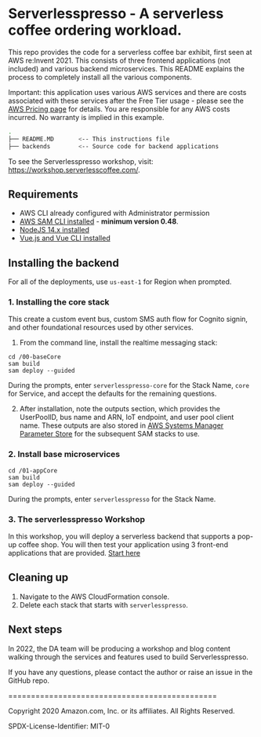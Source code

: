 # Serverlesspresso - A serverless coffee ordering workload.

This repo provides the code for a serverless coffee bar exhibit, first seen at AWS re:Invent 2021. This consists of three frontend applications (not included) and various backend microservices. This README explains the  process to completely install all the various components.

Important: this application uses various AWS services and there are costs associated with these services after the Free Tier usage - please see the [AWS Pricing page](https://aws.amazon.com/pricing/) for details. You are responsible for any AWS costs incurred. No warranty is implied in this example.

```bash
.
├── README.MD       <-- This instructions file
├── backends        <-- Source code for backend applications
```

To see the Serverlesspresso workshop, visit: https://workshop.serverlesscoffee.com/.

## Requirements

* AWS CLI already configured with Administrator permission
* [AWS SAM CLI installed](https://docs.aws.amazon.com/serverless-application-model/latest/developerguide/serverless-sam-cli-install.html) - **minimum version 0.48**.
* [NodeJS 14.x installed](https://nodejs.org/en/download/)
* [Vue.js and Vue CLI installed](https://vuejs.org/v2/guide/installation.html)

## Installing the backend

For all of the deployments, use `us-east-1` for Region when prompted.

### 1. Installing the core stack

This create a custom event bus, custom SMS auth flow for Cognito signin, and other foundational resources used by other services.

1. From the command line, install the realtime messaging stack:
```
cd /00-baseCore
sam build
sam deploy --guided
```
During the prompts, enter `serverlesspresso-core` for the Stack Name, `core` for Service, and accept the defaults for the remaining questions.

2. After installation, note the outputs section, which provides the UserPoolID, bus name and ARN, IoT endpoint, and user pool client name. These outputs are also stored in [AWS Systems Manager Parameter Store](https://console.aws.amazon.com/systems-manager/parameters/) for the subsequent SAM stacks to use.

### 2. Install base microservices

```
cd /01-appCore
sam build
sam deploy --guided
```
During the prompts, enter `serverlesspresso` for the Stack Name.

### 3. The serverlesspresso Workshop
In this workshop, you will deploy a serverless backend that supports a pop-up coffee shop. You will then test your application using 3 front-end applications that are provided. [Start here](https://workshop.serverlesscoffee.com/) 

## Cleaning up

1. Navigate to the AWS CloudFormation console.
2. Delete each stack that starts with `serverlesspresso`.

## Next steps

In 2022, the DA team will be producing a workshop and blog content walking through the services and features used to build Serverlesspresso.

If you have any questions, please contact the author or raise an issue in the GitHub repo.


==============================================

Copyright 2020 Amazon.com, Inc. or its affiliates. All Rights Reserved.

SPDX-License-Identifier: MIT-0
